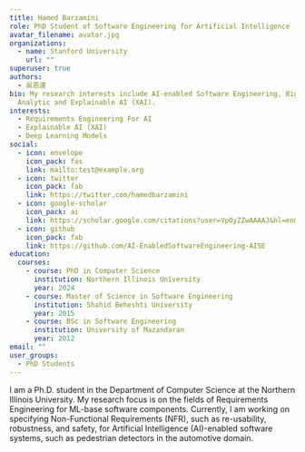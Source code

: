 ```yaml
---
title: Hamed Barzamini
role: PhD Student of Software Engineering for Artificial Intelligence
avatar_filename: avatar.jpg
organizations:
  - name: Stanford University
    url: ""
superuser: true
authors:
  - 吳恩達
bio: My research interests include AI-enabled Software Engineering, Big Data
  Analytic and Explainable AI (XAI).
interests:
  - Requirements Engineering For AI
  - Explainable AI (XAI)
  - Deep Learning Models
social:
  - icon: envelope
    icon_pack: fas
    link: mailto:test@example.org
  - icon: twitter
    icon_pack: fab
    link: https://twitter.com/hamedbarzamini
  - icon: google-scholar
    icon_pack: ai
    link: https://scholar.google.com/citations?user=VpOyZZwAAAAJ&hl=en&oi=ao
  - icon: github
    icon_pack: fab
    link: https://github.com/AI-EnabledSoftwareEngineering-AISE
education:
  courses:
    - course: PhD in Computer Science
      institution: Northern Illinois University
      year: 2024
    - course: Master of Science in Software Engineering
      institution: Shahid Beheshti University
      year: 2015
    - course: BSc in Software Engineering
      institution: University of Mazandaran
      year: 2012
email: ""
user_groups:
  - PhD Students
---
```

I am a Ph.D. student in the Department of Computer Science at the Northern Illinois University. My research focus is on the fields of Requirements Engineering for ML-base software components. Currently, I am working on specifying Non-Functional Requirements (NFR), such as re-usability, robustness, and safety, for Artificial Intelligence (AI)-enabled software systems, such as pedestrian detectors in the automotive domain.